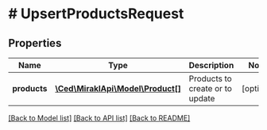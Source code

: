 # # UpsertProductsRequest

## Properties

Name | Type | Description | Notes
------------ | ------------- | ------------- | -------------
**products** | [**\Ced\MiraklApi\Model\Product[]**](Product.md) | Products to create or to update | [optional]

[[Back to Model list]](../../README.md#models) [[Back to API list]](../../README.md#endpoints) [[Back to README]](../../README.md)
